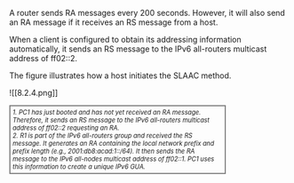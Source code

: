 A router sends RA messages every 200 seconds. However, it will also send an RA message if it receives an RS message from a host.

When a client is configured to obtain its addressing information automatically, it sends an RS message to the IPv6 all-routers multicast address of ff02::2.

The figure illustrates how a host initiates the SLAAC method.

![[8.2.4.png]]
<div style="width: 75%; font-style: italic; font-size: .8em; border: solid grey 2px; padding: 4px;">
1. PC1 has just booted and has not yet received an RA message. Therefore, it sends an RS message to the IPv6 all-routers multicast address of ff02::2 requesting an RA.<br/>
2. R1 is part of the IPv6 all-routers group and received the RS message. It generates an RA containing the local network prefix and prefix length (e.g., 2001:db8:acad:1::/64). It then sends the RA message to the IPv6 all-nodes multicast address of ff02::1. PC1 uses this information to create a unique IPv6 GUA.
</div>